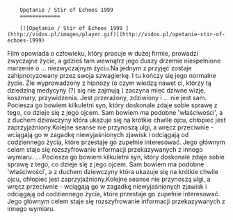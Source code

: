 
        Opętanie / Stir of Echoes 1999 
        =============
        
        [![Opętanie / Stir of Echoes 1999 ](http://vidos.pl/images/player.gif)](http://vidos.pl/opetanie-stir-of-echoes-1999)
        
        
 Film opowiada o człowieku, który pracuje w dużej firmie, prowadzi zwyczajne życie, a gdzieś tam wewnątrz jego duszy drzemie niespełnione marzenie o ... niezwyczajnym życiu.Na jednym z przyjęć zostaje zahipnotyzowany przez swoja szwagierkę. I tu kończy się jego normalne życie. Źle wyprowadzony z hipnozy (o czym wiedzą nawet ci, którzy tą dziedziną medycyny (?) się nie zajmują ) zaczyna mieć dziwne wizje, koszmary, przywidzenia. Jest przerażony, zdziwiony i ... nie jest sam. Pociesza go bowiem kilkuletni syn, który doskonale zdaje sobie sprawę z tego, co dzieje się z jego ojcem. Sam bowiem ma podobne 'właściwości', a z duchem dziewczyny która ukazuje się na krótkie chwile ojcu, chłopiec jest zaprzyjaźniony.Kolejne seanse nie przynoszą ulgi, a wręcz przeciwnie - wciągają go w zagadkę niewyjaśnionych zjawisk i odciągają od codziennego życia, które przestaje go zupełnie interesować. Jego głównym celem staje się rozszyfrowanie informacji przekazywanych z innego wymiaru.   ... Pociesza go bowiem kilkuletni syn, który doskonale zdaje sobie sprawę z tego, co dzieje się z jego ojcem. Sam bowiem ma podobne 'właściwości', a z duchem dziewczyny która ukazuje się na krótkie chwile ojcu, chłopiec jest zaprzyjaźniony.Kolejne seanse nie przynoszą ulgi, a wręcz przeciwnie - wciągają go w zagadkę niewyjaśnionych zjawisk i odciągają od codziennego życia, które przestaje go zupełnie interesować. Jego głównym celem staje się rozszyfrowanie informacji przekazywanych z innego wymiaru.
    